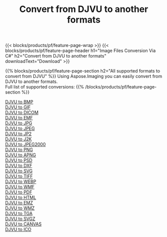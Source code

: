 ﻿---
title: Convert from DJVU to another formats 
weight: 3920
url: /java/conversion/from/djvu 
lang: en
langdirlevel: 2
locales: zh-hans,ja,it,ru,de,es,fr,nl,id,lt,pl,pt,vi,tr,ko,zh-hant,ar,hi,th,sv,cs,uk,he
description: Using Aspose.Imaging you can easily convert from DJVU to another formats
---

{{< blocks/products/pf/feature-page-wrap >}}
{{< blocks/products/pf/feature-page-header h1="Image Files Conversion Via C#" h2="Convert from DJVU to another formats" downloadText="Download" >}}


{{% blocks/products/pf/feature-page-section  h2="All supported formats to convert from DJVU" %}}
Using Aspose.Imaging you can easily convert from DJVU to another formats.
<br/>
Full list of supported conversions:
{{% /blocks/products/pf/feature-page-section %}}
<div class="container-fluid productfamilypage bg-gray">
    <div class="convertypes bg-gray agp-content section">
        <div class="container">
		<div class="row other-converters">
		    <div class='col-md-2 other-converter remove-lp remove-rp'><a href="/imaging/java/conversion/djvu-to-bmp" >DJVU to BMP</a></div><div class='col-md-2 other-converter remove-lp remove-rp'><a href="/imaging/java/conversion/djvu-to-gif" >DJVU to GIF</a></div><div class='col-md-2 other-converter remove-lp remove-rp'><a href="/imaging/java/conversion/djvu-to-dicom" >DJVU to DICOM</a></div><div class='col-md-2 other-converter remove-lp remove-rp'><a href="/imaging/java/conversion/djvu-to-emf" >DJVU to EMF</a></div><div class='col-md-2 other-converter remove-lp remove-rp'><a href="/imaging/java/conversion/djvu-to-jpg" >DJVU to JPG</a></div><div class='col-md-2 other-converter remove-lp remove-rp'><a href="/imaging/java/conversion/djvu-to-jpeg" >DJVU to JPEG</a></div><div class='col-md-2 other-converter remove-lp remove-rp'><a href="/imaging/java/conversion/djvu-to-jp2" >DJVU to JP2</a></div><div class='col-md-2 other-converter remove-lp remove-rp'><a href="/imaging/java/conversion/djvu-to-j2k" >DJVU to J2K</a></div><div class='col-md-2 other-converter remove-lp remove-rp'><a href="/imaging/java/conversion/djvu-to-jpeg2000" >DJVU to JPEG2000</a></div><div class='col-md-2 other-converter remove-lp remove-rp'><a href="/imaging/java/conversion/djvu-to-png" >DJVU to PNG</a></div><div class='col-md-2 other-converter remove-lp remove-rp'><a href="/imaging/java/conversion/djvu-to-apng" >DJVU to APNG</a></div><div class='col-md-2 other-converter remove-lp remove-rp'><a href="/imaging/java/conversion/djvu-to-psd" >DJVU to PSD</a></div><div class='col-md-2 other-converter remove-lp remove-rp'><a href="/imaging/java/conversion/djvu-to-dxf" >DJVU to DXF</a></div><div class='col-md-2 other-converter remove-lp remove-rp'><a href="/imaging/java/conversion/djvu-to-svg" >DJVU to SVG</a></div><div class='col-md-2 other-converter remove-lp remove-rp'><a href="/imaging/java/conversion/djvu-to-tiff" >DJVU to TIFF</a></div><div class='col-md-2 other-converter remove-lp remove-rp'><a href="/imaging/java/conversion/djvu-to-webp" >DJVU to WEBP</a></div><div class='col-md-2 other-converter remove-lp remove-rp'><a href="/imaging/java/conversion/djvu-to-wmf" >DJVU to WMF</a></div><div class='col-md-2 other-converter remove-lp remove-rp'><a href="/imaging/java/conversion/djvu-to-pdf" >DJVU to PDF</a></div><div class='col-md-2 other-converter remove-lp remove-rp'><a href="/imaging/java/conversion/djvu-to-html" >DJVU to HTML</a></div><div class='col-md-2 other-converter remove-lp remove-rp'><a href="/imaging/java/conversion/djvu-to-emz" >DJVU to EMZ</a></div><div class='col-md-2 other-converter remove-lp remove-rp'><a href="/imaging/java/conversion/djvu-to-wmz" >DJVU to WMZ</a></div><div class='col-md-2 other-converter remove-lp remove-rp'><a href="/imaging/java/conversion/djvu-to-tga" >DJVU to TGA</a></div><div class='col-md-2 other-converter remove-lp remove-rp'><a href="/imaging/java/conversion/djvu-to-svgz" >DJVU to SVGZ</a></div><div class='col-md-2 other-converter remove-lp remove-rp'><a href="/imaging/java/conversion/djvu-to-canvas" >DJVU to CANVAS</a></div><div class='col-md-2 other-converter remove-lp remove-rp'><a href="/imaging/java/conversion/djvu-to-ico" >DJVU to ICO</a></div>
                </div>
        </div>
    </div>
</div>
<br/>

